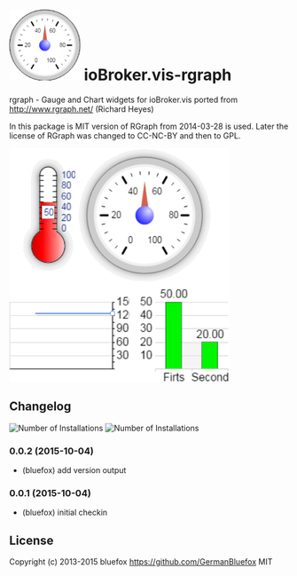 ![Logo](admin/rgraph.png)
ioBroker.vis-rgraph
============

rgraph - Gauge and Chart widgets for ioBroker.vis ported from http://www.rgraph.net/ (Richard Heyes)

In this package is MIT version of RGraph from 2014-03-28 is used. 
Later the license of RGraph was changed to CC-NC-BY and then to GPL.

![Example](img/widgets.png)

## Changelog
![Number of Installations](http://iobroker.live/badges/vis-rgraph-installed.svg) ![Number of Installations](http://iobroker.live/badges/vis-rgraph-stable.svg) 
### 0.0.2 (2015-10-04)
- (bluefox) add version output

### 0.0.1 (2015-10-04)
- (bluefox) initial checkin

## License
 Copyright (c) 2013-2015 bluefox https://github.com/GermanBluefox
 MIT